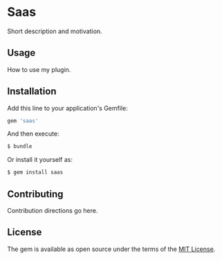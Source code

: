 # Saas
Short description and motivation.

## Usage
How to use my plugin.

## Installation
Add this line to your application's Gemfile:

```ruby
gem 'saas'
```

And then execute:
```bash
$ bundle
```

Or install it yourself as:
```bash
$ gem install saas
```

## Contributing
Contribution directions go here.

## License
The gem is available as open source under the terms of the [MIT License](https://opensource.org/licenses/MIT).
